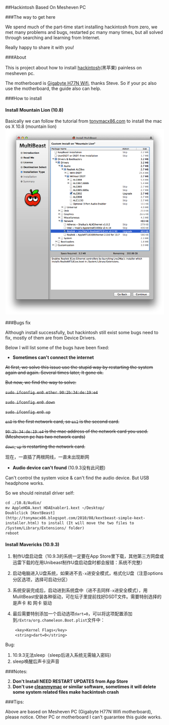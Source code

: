 ##Hackintosh Based On Mesheven PC

###The way to get here

We spend much of the part-time start installing hackintosh from zero, we met many
problems and bugs, restarted pc many many times, but all solved through searching
and learning from Internet.

Really happy to share it with you!

###About

This is project about how to install [hackintosh](http://en.wikipedia.org/wiki/Hackintosh)(黑苹果) painless on mesheven pc.

The motherboard is [Gigabyte H77N Wifi](http://www.gigabyte.com.au/products/product-page.aspx?pid=4338#ov), thanks Steve.
So if your pc also use the motherboard, the guide also can help.


###How to install

#### Install Mountain Lion (10.8)

Basically we can follow the tutorial from [tonymacx86.com](http://www.tonymacx86.com/61-unibeast-install-os-x-mountain-lion-any-supported-intel-based-pc.html)
to install the mac os X 10.8 (mountain lion)
![MultiBeast](./10.8/Snip20140208_2.png)

###Bugs fix

Although install successfully, but hackintosh still exist some bugs need to fix, mostly of
them are from Device Drivers.

Below I will list some of the bugs have been fixed:

* **Sometimes can't connect the internet**

<del>At first, we solve this issue use the stupid way by restarting the system again and again.
Several times later, It gone ok.

<del>But now, we find the way to solve:

<del>`sudo ifconfig en0 ether 90:2b:34:de:19:e4`

<del>`sudo ifconfig en0 down`

<del>`sudo ifconfig en0 up`

<del>`en0` is the first network card, so `en1` is the second card.

<del>`90:2b:34:de:19:e4` is the mac address of the network card you used.(Mesheven pc has two network cards)

<del>`down`, `up` is restarting the network card.

现在，一直插了两根网线，一直未出现断网

* **Audio device can't found** (10.9.3没有此问题)

Can't control the system voice & can't find the audio device. But USB headphone works.

So we should reinstall driver self:

    cd ./10.8/Audio/
    mv AppleHDA.kext HDAEnabler1.kext ~/Desktop/
    Doublclick [KextBeast](http://tonymacx86.blogspot.com/2010/08/kextbeast-simple-kext-installer.html) to install (It will move the two files to /System/Library/Extensions/ folder)
    reboot
    
#### Install Mavericks (10.9.3)

1. 制作U盘启动盘（10.9.3的系统一定要在App Store里下载，其他第三方网盘或迅雷下载的在用Unibeast制作U盘启动盘时都会报错：系统不完整）
2. 启动电脑进入U盘系统，如果进不去`-x`进安全模式，格式化U盘（注意options分区选项，选择可启动分区）
3. 系统安装完成后，启动进到系统盘中（进不去同样`-x`进安全模式），用MulitBeast安装各种驱动，可在坛子里提前找好DSDT文件。需要特别选择的是声卡 和 网卡 驱动
4. 最后需要特别添加一个启动选项`dart=0`，可以将这项配置添加到`/Extra/org.chameleon.Boot.plist`文件中：

		<key>Kernel Flags</key>
		<string>dart=0</string>
		
Bug:

1. 10.9.3无法sleep（sleep后进入系统无需输入密码）
2. sleep唤醒后声卡没声音


###Notes:

2.  **Don't Install NEED RESTART UPDATES from App Store**
4.  **Don't use [cleanmymac](http://macpaw.com/cleanmymac) or similar software, sometimes it will delete some system related files make hackintosh crash**

###Tips:

Above are based on Mesheven PC (Gigabyte H77N Wifi motherboard), please notice. Other
PC or motherboard I can't guarantee this guide works.
